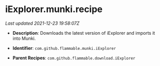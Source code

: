 # iExplorer.munki.recipe

_Last updated 2021-12-23 19:58:07Z_

- **Description**: Downloads the latest version of iExplorer and imports it into Munki.

- **Identifier**: `com.github.flammable.munki.iExplorer`

- **Parent Recipes**: `com.github.flammable.download.iExplorer`